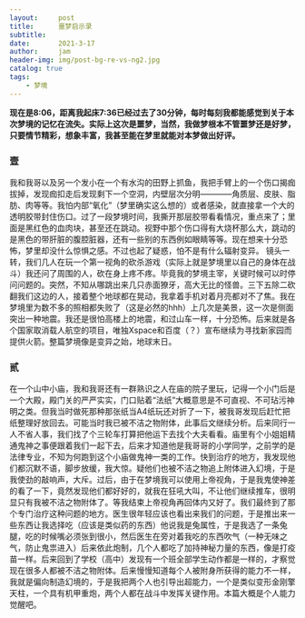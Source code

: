 ```yaml
---
layout:     post
title:      噩梦启示录
subtitle:   
date:       2021-3-17
author:     jam
header-img: img/post-bg-re-vs-ng2.jpg
catalog: true
tags:
    - 梦境
---
```


**现在是8:06，距离我起床7:36已经过去了30分钟，每时每刻我都能感觉到关于本次梦境的记忆在流失。实际上这次是噩梦，当然，我做梦根本不管噩梦还是好梦，只要情节精彩，想象丰富，我甚至能在梦里就能对本梦做出好评。**
### 壹
我和我哥以及另一个发小在一个有水沟的田野上抓鱼，我把手臂上的一个伤口揭痂拔掉，发现痂扣走后发现剩下一个空洞，内壁层次分明————角质层、皮肤、脂肪、肉等等。我怕内部“氧化”（梦里确实这么想的）或者感染，就直接拿一个大的透明胶带封住伤口。过了一段梦境时间，我撕开那层胶带看看情况，重点来了；里面是黑红色的血肉块，甚至还在跳动。视野中那个伤口得有大烧杯那么大，跳动的是黑色的带肝脏的腹腔脏器，还有一些别的东西例如眼睛等等。现在想来十分恐怖，梦里却没什么惊惧之感。不过也起了疑惑，怕不是有什么辐射变异。
镜头一转，我们几人在玩一个第一视角的砍杀游戏（实际上就是梦境里以自己的身体在战斗）我还问了周围的人，砍在身上疼不疼。毕竟我的梦境主宰，关键时候可以时停问问题的。突然，不知从哪跳出来几只赤面獠牙，高大无比的怪兽。三下五除二砍翻我们这边的人，接着整个地球都在晃动，我拿着手机对着月亮都对不了焦。我在梦境里为数不多的照相都失败了（这是必然的hhh）上几次是美景，这一次是侧面突出一种地震。我还是很怕高楼上的地震，和过山车一样，十分恐怖。后来就是各个国家取消载人航空的项目，唯独Xspace和百度（？）宣布继续为寻找新家园而提供火箭。整篇梦境像是变异之始，地球末日。

### 贰
在一个山中小庙，我和我哥还有一群熟识之人在庙的院子里玩，记得一个小门后是一个大殿，殿门关的严严实实，门口贴着“法纸”大概意思是不可直视、不可玷污神明之类。但我当时做死那种那张纸当A4纸玩还对折了一下，被我哥发现后赶忙把纸整理好放回去。可能当时我已被不洁之物附体，此事后文继续分析。后来同行一人不省人事，我们找了个三轮车打算把他运下去找个大夫看看。庙里有个小姐姐精通鬼神之事便跟着我们一起下去，后来才知道他是我哥哥的小学同学，之前学的是法律专业，不知为何跑到这个小庙做鬼神一类的工作。快到治疗的地方，我发现他们都沉默不语，脚步放缓，我大惊。疑他们也被不洁之物追上附体进入幻境，于是我使劲的敲响声，大斥。过后，由于在梦境我可以使用上帝视角，于是我鬼使神差的看了一下，竟然发现他们都好好的，就我在狂吼大叫，不让他们继续推车，很明显只有我被不洁之物附体了。等我结束上帝视角再回体内又好了。我们最终到了那个专门治疗这种问题的地方。医生很年轻应该也看出来我们的问题，于是推出来一些东西让我选择吃（应该是类似药的东西）他说我是兔属性，于是我选了一条兔腿，吃的时候嘴必须张到很小，然后医生在旁对着我吃的东西吹气（一种无味之气，防止鬼祟进入）后来依此炮制，几个人都吃了加持神秘力量的东西，像是打疫苗一样。后来回到了学校（高中）发现有一个班全部学生动作都是一样的，才察觉现在很多人都被不洁之物附体。后来慢慢知道每个人被附身所获得的能力不一样，我就是偏向制造幻境的，于是我把两个人也引导出超能力，一个是类似变形金刚擎天柱，一个具有机甲重炮，两个人都在战斗中发挥关键作用。本篇大概是个人能力觉醒吧。